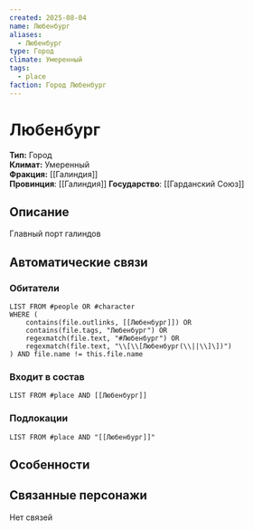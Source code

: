 ```yaml
---
created: 2025-08-04
name: Любенбург
aliases:
  - Любенбург
type: Город
climate: Умеренный
tags:
  - place
faction: Город Любенбург
---
```

# Любенбург

**Тип:** Город  
**Климат:** Умеренный  
**Фракция:** [[Галиндия]]  
**Провинция**: [[Галиндия]]
**Государство**: [[Гарданский Союз]]  

## Описание
Главный порт галиндов

## Автоматические связи
### Обитатели
```dataview
LIST FROM #people OR #character
WHERE (
    contains(file.outlinks, [[Любенбург]]) OR
    contains(file.tags, "Любенбург") OR
    regexmatch(file.text, "#Любенбург") OR
    regexmatch(file.text, "\\[\\[Любенбург(\\||\\]\])")
) AND file.name != this.file.name
```

### Входит в состав
```dataview
LIST FROM #place AND [[Любенбург]]
```

### Подлокации
```dataview
LIST FROM #place AND "[[Любенбург]]"
```

## Особенности


## Связанные персонажи
Нет связей



